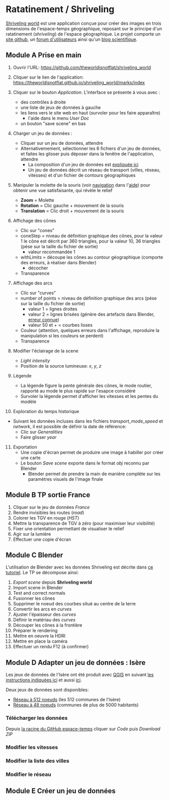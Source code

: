
# Ratatinement / Shriveling

[Shriveling world](https://theworldisnotflat.github.io/shriveling_world/marks/index) est une application conçue pour créer des images en trois dimensions de l'espace-temps géographique, reposant sur le principe d'un ratatinement (*shriveling*) de l'espace géographique. Le projet comporte un [site github](https://github.com/theworldisnotflat/shriveling_world), un [forum d'utilisateurs](https://github.com/theworldisnotflat/shriveling_world/discussions) ainsi qu'un [blog scientifique](https://timespace.hypotheses.org/).

## Module A Prise en main

1. Ouvrir l'URL: https://github.com/theworldisnotflat/shriveling_world
2. Cliquer sur le lien de l'application: https://theworldisnotflat.github.io/shriveling_world/marks/index
3. Cliquer sur le bouton *Application*. L'interface se présente à vous avec :
   * des contrôles à droite
   * une liste de jeux de données à gauche
   * les liens vers le site web en haut (survoler pour les faire apparaître)
     * l'aide dans le menu *User Doc*
   * un bouton "save scene" en bas

4. Charger un jeu de données :
   * Cliquer sur un jeu de données, attendre
   * Alternativemement, sélectionner les 6 fichiers d'un jeu de données, et faites les glisser puis déposer dans la fenêtre de l'application, attendre
     * La composition d'un jeu de données est [expliquée ici](https://theworldisnotflat.github.io/shriveling_world/marks/usrdoc/create_dataset)
     * Un jeu de données décrit un réseau de transport (villes, réseau, vitesses) et d'un fichier de contours géographiques

5. Manipuler la molette de la souris (voir [navigation](https://theworldisnotflat.github.io/shriveling_world/marks/usrdoc/basic_usage_tutorial/#navigation) dans l'[aide](https://theworldisnotflat.github.io/shriveling_world/marks/usrdoc/basic_usage_tutorial/)) pour obtenir une vue satisfaisante, qui révèle le relief
   * **Zoom** = Molette
   * **Rotation** = Clic gauche + mouvement de la souris
   * **Translation** = Clic droit + mouvement de la souris

6. Affichage des cônes
   * Clic sur "cones"
   * coneStep = niveau de définition graphique des cônes, pour la valeur 1 le cône est décrit par 360 triangles, pour la valeur 10, 36 triangles (pése sur la taille du fichier de sortie)
     * valeur recommandée 1
   * withLimits = découpe les cônes au contour géographique (comporte des erreurs, à réaliser dans Blender)
     * décocher
   * Transparence

7. Affichage des arcs
   * Clic sur "curves"
   * number of points = niveau de définition graphique des arcs (pése sur la taille du fichier de sortie)
      * valeur 1 = lignes droites
      * valeur 2 = lignes brisées (génère des artefacts dans Blender, [erreur connue](https://github.com/theworldisnotflat/shriveling_world/issues/159))
      * valeur 50 et + = courbes lisses
   * Couleur (attention, quelques erreurs dans l'affichage, reproduire la manipulation si les couleurs se perdent)
   * Transparence

8. Modifier l'éclairage de la scene
   * *Light intensity*
   * Position de la source lumineuse: *x*, *y*, *z*
9. Légende
   * La légende figure la pente générale des cônes, le mode routier, rapporté au mode le plus rapide sur l'esapce considéré
   * Survoler la légende permet d'afficher les vitesses et les pentes du modèle

10. Exploration du temps historique
   * Suivant les données incluses dans les fichiers *transport_mode_speed* et *network*, il est possible de définir la date de référence:
     * Clic sur *Generalities*
     * Faire glisser *year*

11. Exportation
    * Une copie d'écran permet de produire une image à habiller por créer une carte
    * Le bouton *Save scene* exporte dans le format *obj* reconnu par Blender
      * Blender permet de prendre la main de manière complète sur les paramètres visuels de l'image finale

## Module B TP sortie France

1. Cliquer sur le jeu de données *France*
2. Rendre invisibles les routes (*road*)
3. Colorer les TGV en rouge (*HST*)
4. Mettre la transparence de TGV à zéro (pour maximiser leur visibilité)
5. Fixer une orientation permettant de visualiser le relief
6. Agir sur la lumière
7. Effectuer une copie d'écran

## Module C Blender

L'utilisation de Blender avec les données Shriveling est décrite dans [ce tutoriel](https://theworldisnotflat.github.io/shriveling_world/marks/usrdoc/blender_tutorial). Le TP se décompose ainsi:
1. _Export scene_ depuis __Shriveling world__
2. Import scene in Blender
3. Test and correct normals
4. Fusionner les cônes
5. Supprimer le noeud des courbes situé au centre de la terre
6. Convertir les arcs en _curves_
7. Ajuster l'épaisseur des _curves_
8. Définir le matériau des _curves_
9. Découper les cônes à la frontière
10. Préparer le rendering
11. Mettre en oeuvre la HDRI
12. Mettre en place la caméra
13. Effectuer un rendu F12 (à confirmer)

## Module D Adapter un jeu de données : Isère

Les jeux de données de l'Isère ont été produit avec [QGIS](https://www.qgis.org/fr/site/) en suivant [les instructions indiquées ici](https://github.com/theworldisnotflat/shriveling_world/blob/master/markdown/usrdoc/create_dataset_from_scratch.md) et aussi [ici](https://theworldisnotflat.github.io/shriveling_world/marks/usrdoc/create_dataset).

Deux jeux de données sont disponibles:
* [Réseau à 512 noeuds](https://github.com/transcarto/espace-temps/tree/main/Shriveling/38) (les 512 communes de l'Isère)
* [Réseau à 48 noeuds](https://github.com/transcarto/espace-temps/tree/main/Shriveling/38_sup5000) (communes de plus de 5000 habitants)

### Télécharger les données

Depuis [la racine du GitHub espace-temps](https://github.com/transcarto/espace-temps) cliquer sur _Code_ puis _Download ZIP_

### Modifier les vitesses

### Modifier la liste des villes
### Modifier le réseau

## Module E Créer un jeu de données
